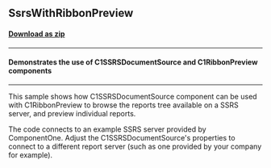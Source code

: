 ## SsrsWithRibbonPreview
#### [Download as zip](https://minhaskamal.github.io/DownGit/#/home?url=https://github.com/GrapeCity/ComponentOne-WinForms-Samples/tree/master/NetFramework\Reports\C1Preview\CS\SsrsWithRibbonPreview)
____
#### Demonstrates the use of C1SSRSDocumentSource and C1RibbonPreview components
____
This sample shows how C1SSRSDocumentSource component can be used with C1RibbonPreview to browse the reports tree available on a SSRS server, and preview individual reports. 

The code connects to an example SSRS server provided by ComponentOne. Adjust the C1SSRSDocumentSource's properties to connect to a different report server (such as one provided by your company for example). 